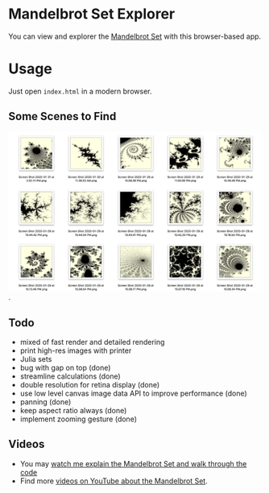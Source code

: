 # Mandelbrot Set Explorer

You can view and explorer the [Mandelbrot Set](https://en.wikipedia.org/wiki/Mandelbrot_set) with this browser-based app.

# Usage

Just open `index.html` in a modern browser.

## Some Scenes to Find

![Scenes](scenery.png).

## Todo

* mixed of fast render and detailed rendering
* print high-res images with printer
* Julia sets
* bug with gap on top (done)
* streamline calculations (done)
* double resolution for retina display (done)
* use low level canvas image data API to improve performance (done)
* panning (done)
* keep aspect ratio always (done)
* implement zooming gesture (done)

## Videos

* You may [watch me explain the Mandelbrot Set and walk through the code](https://www.youtube.com/watch?v=9cZovkFQmf4)
* Find more [videos on YouTube about the Mandelbrot Set](https://www.youtube.com/results?search_query=mandelbrot+set).
